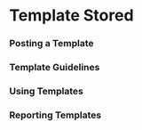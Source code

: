 # Template Stored

### Posting a Template

### Template Guidelines

### Using Templates

### Reporting Templates